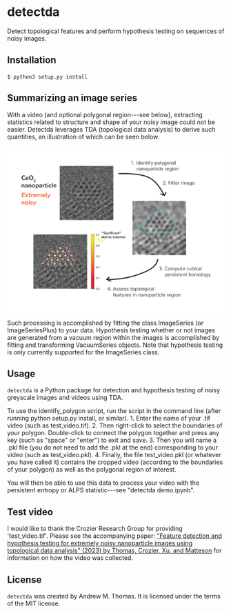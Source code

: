 # detectda

Detect topological features and perform hypothesis testing on sequences of noisy images. 

## Installation

```
$ python3 setup.py install
```

## Summarizing an image series

With a video (and optional polygonal region---see below), extracting statistics related to structure and shape of your noisy image could not be easier. Detectda leverages TDA (topological data analysis) to derive such quantities, an illustration
of which can be seen below. 

![Illustration of the detectda algorithm](detectdaALGORITHM.png)

Such processing is accomplished by fitting the class ImageSeries (or ImageSeriesPlus) to your data. Hypothesis testing whether or not images are generated from a vacuum region within the images is accomplished by fitting and transforming VacuumSeries objects. Note that hypothesis testing is only currently supported for the ImageSeries class. 

## Usage

`detectda` is a Python package for detection and hypothesis testing of noisy greyscale images and videos using TDA.

To use the identify_polygon script, run the script in the command line (after running python setup.py install, or similar). 
	1. Enter the name of your .tif video (such as test_video.tif). 
	2. Then right-click to select the boundaries of your polygon. Double-click to connect the polygon together and press any key (such as "space" or "enter") to exit and save. 
	3. Then you will name a .pkl file (you do not need to add the .pkl at the end) corresponding to your video (such as test_video.pkl). 
	4. Finally, the file test_video.pkl (or whatever you have called it) contains the cropped video (according to the boundaries of your polygon) as well as the polygonal region of interest. 

You will then be able to use this data to process your video with the persistent entropy or ALPS statistic---see "detectda demo.ipynb".

## Test video

I would like to thank the Crozier Research Group for providing 'test_video.tif'. Please see the accompanying paper: ["Feature detection and hypothesis testing for extremely noisy nanoparticle images using topological data analysis" (2023) by Thomas, Crozier, Xu, and Matteson](https://www.tandfonline.com/doi/epdf/10.1080/00401706.2023.2203744) for information on how the video was collected.

## License

`detectda` was created by Andrew M. Thomas. It is licensed under the terms of the MIT license. 
